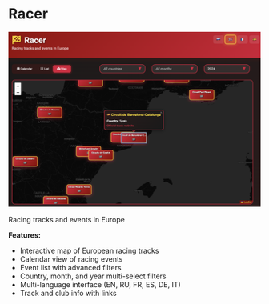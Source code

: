 # Racer

![Racer screenshot](racer.png)

Racing tracks and events in Europe

**Features:**
- Interactive map of European racing tracks
- Calendar view of racing events
- Event list with advanced filters
- Country, month, and year multi-select filters
- Multi-language interface (EN, RU, FR, ES, DE, IT)
- Track and club info with links

